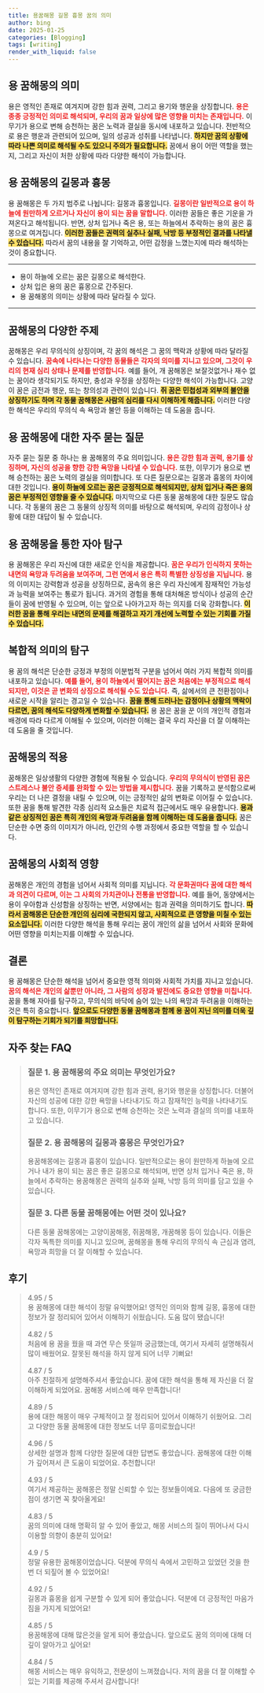 ```yaml
---
title: 용꿈해몽 길몽 흉몽 꿈의 의미
author: bing
date: 2025-01-25
categories: [Blogging]
tags: [writing]
render_with_liquid: false
---
```



<h2 id='용 꿈해몽의 의미'>용 꿈해몽의 의미</h2>

<p>용은 영적인 존재로 여겨지며 강한 힘과 권력, 그리고 용기와 행운을 상징합니다. <b><span style="color: #ee2323;">용은 종종 긍정적인 의미로 해석되며, 우리의 꿈과 일상에 많은 영향을 미치는 존재입니다.</span></b> 이무기가 용으로 변해 승천하는 꿈은 노력과 결실을 동시에 내포하고 있습니다. 전반적으로 용은 행운과 관련되어 있으며, 일의 성공과 성취를 나타냅니다. <b><span style="background-color: #ffe066;">하지만 꿈의 상황에 따라 나쁜 의미로 해석될 수도 있으니 주의가 필요합니다.</span></b> 꿈에서 용이 어떤 역할을 했는지, 그리고 자신이 처한 상황에 따라 다양한 해석이 가능합니다.</p>

<h2 id='용 꿈해몽의 길몽과 흉몽'>용 꿈해몽의 길몽과 흉몽</h2>

<p>용 꿈해몽은 두 가지 범주로 나뉩니다: 길몽과 흉몽입니다. <b><span style="color: #ee2323;">길몽이란 일반적으로 용이 하늘에 원만하게 오르거나 자신이 용이 되는 꿈을 말합니다.</span></b> 이러한 꿈들은 좋은 기운을 가져온다고 해석됩니다. 반면, 상처 입거나 죽은 용, 또는 하늘에서 추락하는 용의 꿈은 흉몽으로 여겨집니다. <b><span style="background-color: #ffe066;">이러한 꿈들은 권력의 실추나 실패, 낙방 등 부정적인 결과를 나타낼 수 있습니다.</span></b> 따라서 꿈의 내용을 잘 기억하고, 어떤 감정을 느꼈는지에 따라 해석하는 것이 중요합니다.</p>

<hr />

<ul>
    <li>용이 하늘에 오르는 꿈은 길몽으로 해석한다.</li>
    <li>상처 입은 용의 꿈은 흉몽으로 간주된다.</li>
    <li>용 꿈해몽의 의미는 상황에 따라 달라질 수 있다.</li>
</ul>

<hr />

<h2 id='꿈해몽의 다양한 주제'>꿈해몽의 다양한 주제</h2>

<p>꿈해몽은 우리 무의식의 상징이며, 각 꿈의 해석은 그 꿈의 맥락과 상황에 따라 달라질 수 있습니다. <b><span style="color: #ee2323;">꿈속에 나타나는 다양한 동물들은 각자의 의미를 지니고 있으며, 그것이 우리의 현재 심리 상태나 문제를 반영합니다.</span></b> 예를 들어, 개 꿈해몽은 보잘것없거나 재수 없는 꿈이라 생각되기도 하지만, 충성과 우정을 상징하는 다양한 해석이 가능합니다. 고양이 꿈은 금전과 행운, 또는 창의성과 관련이 있습니다. <b><span style="background-color: #ffe066;">쥐 꿈은 민첩성과 외부의 불안을 상징하기도 하며 각 동물 꿈해몽은 사람의 심리를 다시 이해하게 해줍니다.</span></b> 이러한 다양한 해석은 우리의 무의식 속 욕망과 불안 등을 이해하는 데 도움을 줍니다.</p>

<h2 id='용 꿈해몽에 대한 자주 묻는 질문'>용 꿈해몽에 대한 자주 묻는 질문</h2>

<p>자주 묻는 질문 중 하나는 용 꿈해몽의 주요 의미입니다. <b><span style="color: #ee2323;">용은 강한 힘과 권력, 용기를 상징하며, 자신의 성공을 향한 강한 욕망을 나타낼 수 있습니다.</span></b> 또한, 이무기가 용으로 변해 승천하는 꿈은 노력의 결실을 의미합니다. 또 다른 질문으로는 길몽과 흉몽의 차이에 대한 것입니다. <b><span style="background-color: #ffe066;">용이 하늘에 오르는 꿈은 긍정적으로 해석되지만, 상처 입거나 죽은 용의 꿈은 부정적인 영향을 줄 수 있습니다.</span></b> 마지막으로 다른 동물 꿈해몽에 대한 질문도 많습니다. 각 동물의 꿈은 그 동물의 상징적 의미를 바탕으로 해석되며, 우리의 감정이나 상황에 대한 대답이 될 수 있습니다.</p>

<h2 id='용 꿈해몽을 통한 자아 탐구'>용 꿈해몽을 통한 자아 탐구</h2>

<p>용 꿈해몽은 우리 자신에 대한 새로운 인식을 제공합니다. <b><span style="color: #ee2323;">꿈은 우리가 인식하지 못하는 내면의 욕망과 두려움을 보여주며, 그런 면에서 용은 특히 특별한 상징성을 지닙니다.</span></b> 용의 이미지는 강력함과 성공을 상징하므로, 꿈속의 용은 우리 자신에게 잠재적인 가능성과 능력을 보여주는 통로가 됩니다. 과거의 경험을 통해 대처해온 방식이나 성공의 순간들이 꿈에 반영될 수 있으며, 이는 앞으로 나아가고자 하는 의지를 더욱 강화합니다. <b><span style="background-color: #ffe066;">이러한 꿈을 통해 우리는 내면의 문제를 해결하고 자기 개선에 노력할 수 있는 기회를 가질 수 있습니다.</span></b></p>

<h2 id='복합적 의미의 탐구'>복합적 의미의 탐구</h2>

<p>용 꿈의 해석은 단순한 긍정과 부정의 이분법적 구분을 넘어서 여러 가지 복합적 의미를 내포하고 있습니다. <b><span style="color: #ee2323;">예를 들어, 용이 하늘에서 떨어지는 꿈은 처음에는 부정적으로 해석되지만, 이것은 곧 변화의 상징으로 해석될 수도 있습니다.</span></b> 즉, 삶에서의 큰 전환점이나 새로운 시작을 알리는 경고일 수 있습니다. <b><span style="background-color: #ffe066;">꿈을 통해 드러나는 감정이나 상황의 맥락이 다르면, 꿈의 해석도 다양하게 변화할 수 있습니다.</span></b> 용 꿈은 꿈을 꾼 이의 개인적 경험과 배경에 따라 다르게 이해될 수 있으며, 이러한 이해는 결국 우리 자신을 더 잘 이해하는 데 도움을 줄 것입니다.</p>

<h2 id='꿈해몽의 적용'>꿈해몽의 적용</h2>

<p>꿈해몽은 일상생활의 다양한 경험에 적용될 수 있습니다. <b><span style="color: #ee2323;">우리의 무의식이 반영된 꿈은 스트레스나 불안 증세를 완화할 수 있는 방법을 제시합니다.</span></b> 꿈을 기록하고 분석함으로써 우리는 더 나은 결정을 내릴 수 있으며, 이는 긍정적인 삶의 변화로 이어질 수 있습니다. 또한 꿈을 통해 발견한 각종 심리적 요소들은 치료적 접근에서도 매우 유용합니다. <b><span style="background-color: #ffe066;">용과 같은 상징적인 꿈은 특히 개인의 욕망과 두려움을 함께 이해하는 데 도움을 줍니다.</span></b> 꿈은 단순한 수면 중의 이미지가 아니라, 인간의 수행 과정에서 중요한 역할을 할 수 있습니다.</p>

<h2 id='꿈해몽의 사회적 영향'>꿈해몽의 사회적 영향</h2>

<p>꿈해몽은 개인의 경험을 넘어서 사회적 의미를 지닙니다. <b><span style="color: #ee2323;">각 문화권마다 꿈에 대한 해석과 의견이 다르며, 이는 그 사회의 가치관이나 전통을 반영합니다.</span></b> 예를 들어, 동양에서는 용이 우아함과 신성함을 상징하는 반면, 서양에서는 힘과 권력을 의미하기도 합니다. <b><span style="background-color: #ffe066;">따라서 꿈해몽은 단순한 개인의 심리에 국한되지 않고, 사회적으로 큰 영향을 미칠 수 있는 요소입니다.</span></b> 이러한 다양한 해석을 통해 우리는 꿈이 개인의 삶을 넘어서 사회와 문화에 어떤 영향을 미치는지를 이해할 수 있습니다.</p>

<h2 id='결론'>결론</h2>

<p>용 꿈해몽은 단순한 해석을 넘어서 중요한 영적 의미와 사회적 가치를 지니고 있습니다. <b><span style="color: #ee2323;">꿈의 해석은 개인의 삶뿐만 아니라, 그 사람의 성장과 발전에도 중요한 영향을 미칩니다.</span></b> 꿈을 통해 자아를 탐구하고, 무의식의 바닥에 숨어 있는 나의 욕망과 두려움을 이해하는 것은 특히 중요합니다. <b><span style="background-color: #ffe066;">앞으로도 다양한 동물 꿈해몽과 함께 용 꿈이 지닌 의미를 더욱 깊이 탐구하는 기회가 되기를 희망합니다.</span></b></p>


<h2 id='자주_찾는_FAQ'>자주 찾는 FAQ</h2>
<div itemscope="" itemtype="https://schema.org/FAQPage"> 
<blockquote> 
<div itemscope="" itemprop="mainEntity" itemtype="https://schema.org/Question"> 
<h3 itemprop="name">질문 1. 용 꿈해몽의 주요 의미는 무엇인가요?</h3> 
<div itemscope="" itemprop="acceptedAnswer" itemtype="https://schema.org/Answer"> 
<span itemprop="text"> 
<p>용은 영적인 존재로 여겨지며 강한 힘과 권력, 용기와 행운을 상징합니다. 더불어 자신의 성공에 대한 강한 욕망을 나타내기도 하고 잠재적인 능력을 나타내기도 합니다. 또한, 이무기가 용으로 변해 승천하는 것은 노력과 결실의 의미를 내포하고 있습니다.</p> 
</span> 
</div> 
</div> 

<div itemscope="" itemprop="mainEntity" itemtype="https://schema.org/Question"> 
<h3 itemprop="name">질문 2. 용 꿈해몽의 길몽과 흉몽은 무엇인가요?</h3> 
<div itemscope="" itemprop="acceptedAnswer" itemtype="https://schema.org/Answer"> 
<span itemprop="text"> 
<p>용꿈해몽에는 길몽과 흉몽이 있습니다. 일반적으로는 용이 원만하게 하늘에 오르거나 내가 용이 되는 꿈은 좋은 길몽으로 해석되며, 반면 상처 입거나 죽은 용, 하늘에서 추락하는 용꿈해몽은 권력의 실추와 실패, 낙방 등의 의미를 담고 있을 수 있습니다.</p> 
</span> 
</div> 
</div> 

<div itemscope="" itemprop="mainEntity" itemtype="https://schema.org/Question"> 
<h3 itemprop="name">질문 3. 다른 동물 꿈해몽에는 어떤 것이 있나요?</h3> 
<div itemscope="" itemprop="acceptedAnswer" itemtype="https://schema.org/Answer"> 
<span itemprop="text"> 
<p>다른 동물 꿈해몽에는 고양이꿈해몽, 쥐꿈해몽, 개꿈해몽 등이 있습니다. 이들은 각자 독특한 의미를 지니고 있으며, 꿈해몽을 통해 우리의 무의식 속 근심과 염려, 욕망과 희망을 더 잘 이해할 수 있습니다.</p> 
</span> 
</div> 
</div> 
</blockquote> 
</div>
<h2 id='후기'>후기</h2>
<div itemscope itemtype="https://schema.org/Product">
  <blockquote>
  <div itemprop="review" itemscope itemtype="https://schema.org/Review">
      <div itemprop="reviewRating" itemscope itemtype="https://schema.org/Rating"> <span itemprop="ratingValue">4.95</span> / <span itemprop="bestRating">5</span> </div>
      <span itemprop="reviewBody">용 꿈해몽에 대한 해석이 정말 유익했어요! 영적인 의미와 함께 길몽, 흉몽에 대한 정보가 잘 정리되어 있어서 이해하기 쉬웠습니다. 도움 많이 됐습니다!</span>
  </div>
  <br>
  <div itemprop="review" itemscope itemtype="https://schema.org/Review">
      <div itemprop="reviewRating" itemscope itemtype="https://schema.org/Rating"> <span itemprop="ratingValue">4.82</span> / <span itemprop="bestRating">5</span> </div>
      <span itemprop="reviewBody">처음에 용 꿈을 꿨을 때 과연 무슨 뜻일까 궁금했는데, 여기서 자세히 설명해줘서 많이 배웠어요. 잘못된 해석을 하지 않게 되어 너무 기뻐요!</span>
  </div>
  <br>
  <div itemprop="review" itemscope itemtype="https://schema.org/Review">
      <div itemprop="reviewRating" itemscope itemtype="https://schema.org/Rating"> <span itemprop="ratingValue">4.87</span> / <span itemprop="bestRating">5</span> </div>
      <span itemprop="reviewBody">아주 친절하게 설명해주셔서 좋았습니다. 꿈에 대한 해석을 통해 제 자신을 더 잘 이해하게 되었어요. 꿈해몽 서비스에 매우 만족합니다!</span>
  </div>
  <br>
  <div itemprop="review" itemscope itemtype="https://schema.org/Review">
      <div itemprop="reviewRating" itemscope itemtype="https://schema.org/Rating"> <span itemprop="ratingValue">4.89</span> / <span itemprop="bestRating">5</span> </div>
      <span itemprop="reviewBody">용에 대한 해몽이 매우 구체적이고 잘 정리되어 있어서 이해하기 쉬웠어요. 그리고 다양한 동물 꿈해몽에 대한 정보도 너무 흥미로웠습니다!</span>
  </div>
  <br>
  <div itemprop="review" itemscope itemtype="https://schema.org/Review">
      <div itemprop="reviewRating" itemscope itemtype="https://schema.org/Rating"> <span itemprop="ratingValue">4.96</span> / <span itemprop="bestRating">5</span> </div>
      <span itemprop="reviewBody">상세한 설명과 함께 다양한 질문에 대한 답변도 좋았습니다. 꿈해몽에 대한 이해가 깊어져서 큰 도움이 되었어요. 추천합니다!</span>
  </div>
  <br>
  <div itemprop="review" itemscope itemtype="https://schema.org/Review">
      <div itemprop="reviewRating" itemscope itemtype="https://schema.org/Rating"> <span itemprop="ratingValue">4.93</span> / <span itemprop="bestRating">5</span> </div>
      <span itemprop="reviewBody">여기서 제공하는 꿈해몽은 정말 신뢰할 수 있는 정보들이에요. 다음에 또 궁금한 점이 생기면 꼭 찾아올게요!</span>
  </div>
  <br>
  <div itemprop="review" itemscope itemtype="https://schema.org/Review">
      <div itemprop="reviewRating" itemscope itemtype="https://schema.org/Rating"> <span itemprop="ratingValue">4.83</span> / <span itemprop="bestRating">5</span> </div>
      <span itemprop="reviewBody">꿈의 의미에 대해 명확히 알 수 있어 좋았고, 해몽 서비스의 질이 뛰어나서 다시 이용할 의향이 충분히 있어요!</span>
  </div>
  <br>
  <div itemprop="review" itemscope itemtype="https://schema.org/Review">
      <div itemprop="reviewRating" itemscope itemtype="https://schema.org/Rating"> <span itemprop="ratingValue">4.9</span> / <span itemprop="bestRating">5</span> </div>
      <span itemprop="reviewBody">정말 유용한 꿈해몽이었습니다. 덕분에 무의식 속에서 고민하고 있었던 것을 한 번 더 되짚어 볼 수 있었어요!</span>
  </div>
  <br>
  <div itemprop="review" itemscope itemtype="https://schema.org/Review">
      <div itemprop="reviewRating" itemscope itemtype="https://schema.org/Rating"> <span itemprop="ratingValue">4.92</span> / <span itemprop="bestRating">5</span> </div>
      <span itemprop="reviewBody">길몽과 흉몽을 쉽게 구분할 수 있게 되어 좋았습니다. 덕분에 더 긍정적인 마음가짐을 가지게 되었어요!</span>
  </div>
  <br>
  <div itemprop="review" itemscope itemtype="https://schema.org/Review">
      <div itemprop="reviewRating" itemscope itemtype="https://schema.org/Rating"> <span itemprop="ratingValue">4.85</span> / <span itemprop="bestRating">5</span> </div>
      <span itemprop="reviewBody">용꿈해몽에 대해 많은것을 알게 되어 좋았습니다. 앞으로도 꿈의 의미에 대해 더 깊이 알아가고 싶어요!</span>
  </div>
  <br>
  <div itemprop="review" itemscope itemtype="https://schema.org/Review">
      <div itemprop="reviewRating" itemscope itemtype="https://schema.org/Rating"> <span itemprop="ratingValue">4.84</span> / <span itemprop="bestRating">5</span> </div>
      <span itemprop="reviewBody">해몽 서비스는 매우 유익하고, 전문성이 느껴졌습니다. 저의 꿈을 더 잘 이해할 수 있는 기회를 제공해 주셔서 감사합니다!</span>
  </div>
  </blockquote>
</div>
